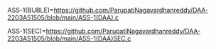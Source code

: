 ASS-1(BUBLE)=https://github.com/ParupatiNagavardhanreddy/DAA-2203A51505/blob/main/ASS-1(DAA).c

ASS-1(SEC)=https://github.com/ParupatiNagavardhanreddy/DAA-2203A51505/blob/main/ASS-1(DAA)SEC.c
